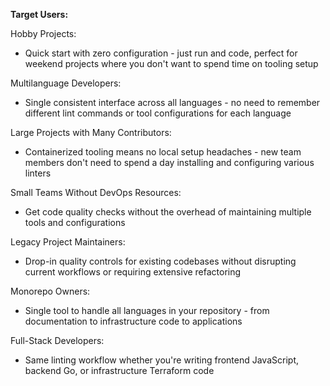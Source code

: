 **Target Users:**

Hobby Projects:

* Quick start with zero configuration - just run and code, perfect for weekend projects where you don't want to spend time on tooling setup

Multilanguage Developers:

* Single consistent interface across all languages - no need to remember different lint commands or tool configurations for each language

Large Projects with Many Contributors:

* Containerized tooling means no local setup headaches - new team members don't need to spend a day installing and configuring various linters

Small Teams Without DevOps Resources:

* Get code quality checks without the overhead of maintaining multiple tools and configurations

Legacy Project Maintainers:

* Drop-in quality controls for existing codebases without disrupting current workflows or requiring extensive refactoring

Monorepo Owners:

* Single tool to handle all languages in your repository - from documentation to infrastructure code to applications

Full-Stack Developers:

* Same linting workflow whether you're writing frontend JavaScript, backend Go, or infrastructure Terraform code
